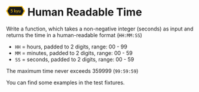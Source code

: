 # ![5kyu badge](../.codewars-badges/5kyu.png) Human Readable Time

Write a function, which takes a non-negative integer (seconds) as input and returns the time in a human-readable format (`HH:MM:SS`)

-   `HH` = hours, padded to 2 digits, range: 00 - 99
-   `MM` = minutes, padded to 2 digits, range: 00 - 59
-   `SS` = seconds, padded to 2 digits, range: 00 - 59

The maximum time never exceeds 359999 (`99:59:59`)

You can find some examples in the test fixtures.